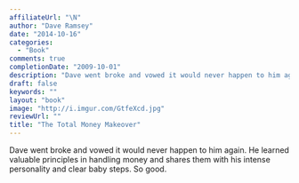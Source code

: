 ```yaml
---
affiliateUrl: "\N"
author: "Dave Ramsey"
date: "2014-10-16"
categories:
  - "Book"
comments: true
completionDate: "2009-10-01"
description: "Dave went broke and vowed it would never happen to him again. He learned valuable principles in handling money and shares them with his intense person"
draft: false
keywords: ""
layout: "book"
image: "http://i.imgur.com/GtfeXcd.jpg"
reviewUrl: ""
title: "The Total Money Makeover"
---
```


Dave went broke and vowed it would never happen to him again. He learned valuable principles in handling money and shares them with his intense personality and clear baby steps. So good.
